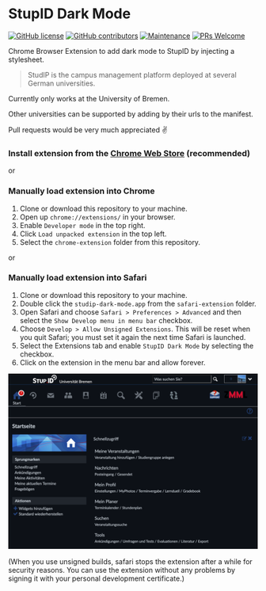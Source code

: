 # StupID Dark Mode

[![GitHub license](https://img.shields.io/github/license/Naereen/StrapDown.js.svg)](https://github.com/JoHoop/studip-dark-mode/blob/master/LICENSE)
[![GitHub contributors](https://img.shields.io/github/contributors/JoHoop/studip-dark-mode.svg)](https://github.com/JoHoop/studip-dark-mode/graphs/contributors/)
[![Maintenance](https://img.shields.io/badge/Maintained%3F-yes-green.svg)](https://github.com/JoHoop/studip-dark-mode/graphs/commit-activity)
[![PRs Welcome](https://img.shields.io/badge/PRs-welcome-brightgreen.svg?style=flat)](http://makeapullrequest.com)

Chrome Browser Extension to add dark mode to StupID by injecting a stylesheet.

> StudIP is the campus management platform deployed at several German universities.

Currently only works at the University of Bremen.

Other universities can be supported by adding by their urls to the manifest.

Pull requests would be very much appreciated ✌️

### Install extension from the [Chrome Web Store](https://chrome.google.com/webstore/detail/studip-dark-mode/fagenjpogifjohbjmdlomhkpbipkmeel) (recommended)

or

### Manually load extension into Chrome

1. Clone or download this repository to your machine.
2. Open up `chrome://extensions/` in your browser.
3. Enable `Developer mode` in the top right.
4. Click `Load unpacked extension` in the top left.
5. Select the `chrome-extension` folder from this repository.

or

### Manually load extension into Safari

1. Clone or download this repository to your machine.
2. Double click the `studip-dark-mode.app` from the `safari-extension` folder.
3. Open Safari and choose `Safari > Preferences > Advanced` and then select the `Show Develop menu in menu bar` checkbox.
4. Choose `Develop > Allow Unsigned Extensions`. This will be reset when you quit Safari; you must set it again the next time Safari is launched.
5. Select the Extensions tab and enable `StupID Dark Mode` by selecting the checkbox.
6. Click on the extension in the menu bar and allow forever.

![Screenshot](/demo.png)

(When you use unsigned builds, safari stops the extension after a while for security reasons. You can use the extension without any problems by signing it with your personal development certificate.)
